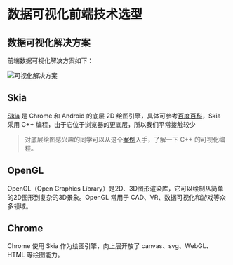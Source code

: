 # 数据可视化前端技术选型

## 数据可视化解决方案

前端数据可视化解决方案如下：

![可视化解决方案](https://book.youbaobao.xyz/datav-res/datav/datav-tech-arch.png)

## Skia

[Skia](https://github.com/google/skia) 是 Chrome 和 Android 的底层 2D
绘图引擎，具体可参考[百度百科](https://baike.baidu.com/item/skia/1287196)，Skia 采用 C++ 编程，由于它位于浏览器的更底层，所以我们平常接触较少

> 对底层绘图感兴趣的同学可以从这个[案例](http://www.kevinbeason.com/smallpt/)入手，了解一下 C++ 的可视化编程。

## OpenGL

OpenGL（Open Graphics Library）是2D、3D图形渲染库，它可以绘制从简单的2D图形到复杂的3D景象。OpenGL 常用于
CAD、VR、数据可视化和游戏等众多领域。

## Chrome

Chrome 使用 Skia 作为绘图引擎，向上层开放了 canvas、svg、WebGL、HTML 等绘图能力。



